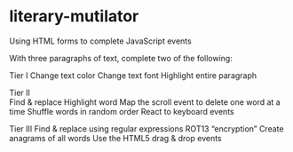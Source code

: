 # literary-mutilator
Using HTML forms to complete JavaScript events

With three paragraphs of text, complete two of the following:
  
Tier I
    Change text color
    Change text font
    Highlight entire paragraph
  
Tier II  
    Find & replace
    Highlight word
    Map the scroll event to delete one word at a time
    Shuffle words in random order
    React to keyboard events

Tier III
    Find & replace using regular expressions
    ROT13 “encryption”
    Create anagrams of all words
    Use the HTML5 drag & drop events
